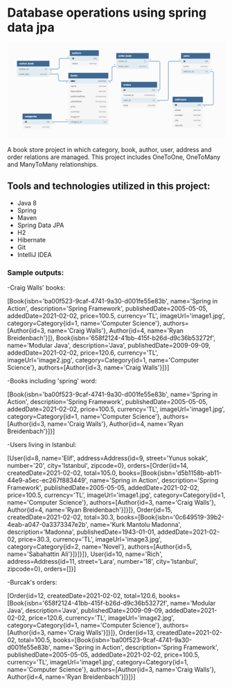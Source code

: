 # Database operations using spring data jpa

![design](src/main/resources/book_store_design.png)

A book store project in which category, book, author, user, address and order relations are managed. This project includes OneToOne, OneToMany and ManyToMany relationships.

## Tools and technologies utilized in this project:

- Java 8
- Spring
- Maven
- Spring Data JPA
- H2
- Hibernate
- Git
- IntelliJ IDEA

### Sample outputs:

-Craig Walls' books:

[Book{isbn='ba00f523-9caf-4741-9a30-d001fe55e83b', name='Spring in Action', description='Spring Framework', publishedDate=2005-05-05, addedDate=2021-02-02, price=100.5, currency='TL', imageUrl='image1.jpg', category=Category{id=1, name='Computer Science'}, authors=[Author{id=3, name='Craig Walls'}, Author{id=4, name='Ryan Breidenbach'}]}, Book{isbn='658f2124-41bb-415f-b26d-d9c36b53272f', name='Modular Java', description='Java', publishedDate=2009-09-09, addedDate=2021-02-02, price=120.6, currency='TL', imageUrl='image2.jpg', category=Category{id=1, name='Computer Science'}, authors=[Author{id=3, name='Craig Walls'}]}]

-Books including 'spring' word: 

[Book{isbn='ba00f523-9caf-4741-9a30-d001fe55e83b', name='Spring in Action', description='Spring Framework', publishedDate=2005-05-05, addedDate=2021-02-02, price=100.5, currency='TL', imageUrl='image1.jpg', category=Category{id=1, name='Computer Science'}, authors=[Author{id=3, name='Craig Walls'}, Author{id=4, name='Ryan Breidenbach'}]}]

-Users living in Istanbul:

[User{id=8, name='Elif', address=Address{id=9, street='Yunus sokak', number='20', city='Istanbul', zipcode=0}, orders=[Order{id=14, createdDate=2021-02-02, total=105.0, books=[Book{isbn='d5b1158b-ab11-44e9-a5ec-ec267f883449', name='Spring in Action', description='Spring Framework', publishedDate=2005-05-05, addedDate=2021-02-02, price=100.5, currency='TL', imageUrl='image1.jpg', category=Category{id=1, name='Computer Science'}, authors=[Author{id=3, name='Craig Walls'}, Author{id=4, name='Ryan Breidenbach'}]}]}, Order{id=15, createdDate=2021-02-02, total=30.3, books=[Book{isbn='0c649519-39b2-4eab-a047-0a3373347e2b', name='Kurk Mantolu Madonna', description='Madonna', publishedDate=1943-01-01, addedDate=2021-02-02, price=30.3, currency='TL', imageUrl='image3.jpg', category=Category{id=2, name='Novel'}, authors=[Author{id=5, name='Sabahattin Ali'}]}]}]}, User{id=10, name='Rich', address=Address{id=11, street='Lara', number='18', city='Istanbul', zipcode=0}, orders=[]}]

-Burcak's orders: 

[Order{id=12, createdDate=2021-02-02, total=120.6, books=[Book{isbn='658f2124-41bb-415f-b26d-d9c36b53272f', name='Modular Java', description='Java', publishedDate=2009-09-09, addedDate=2021-02-02, price=120.6, currency='TL', imageUrl='image2.jpg', category=Category{id=1, name='Computer Science'}, authors=[Author{id=3, name='Craig Walls'}]}]}, Order{id=13, createdDate=2021-02-02, total=100.5, books=[Book{isbn='ba00f523-9caf-4741-9a30-d001fe55e83b', name='Spring in Action', description='Spring Framework', publishedDate=2005-05-05, addedDate=2021-02-02, price=100.5, currency='TL', imageUrl='image1.jpg', category=Category{id=1, name='Computer Science'}, authors=[Author{id=3, name='Craig Walls'}, Author{id=4, name='Ryan Breidenbach'}]}]}]

